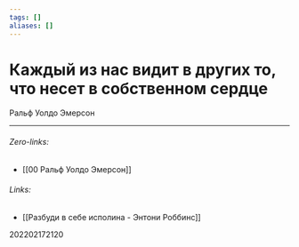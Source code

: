 ```yaml
---
tags: []
aliases: []
---
```

# Каждый из нас видит в других то, что несет в собственном сердце
Ральф Уолдо Эмерсон
___
###### Zero-links:
- [[00 Ральф Уолдо Эмерсон]]
###### Links:
- [[Разбуди в себе исполина - Энтони Роббинс]]

202202172120